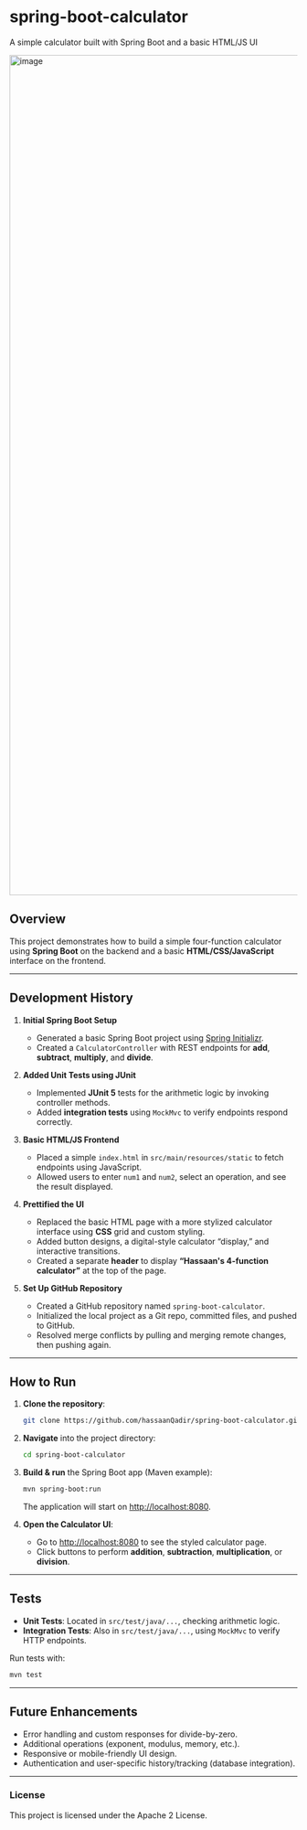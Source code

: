 # spring-boot-calculator

A simple calculator built with Spring Boot and a basic HTML/JS UI

<img width="1470" alt="image" src="https://github.com/user-attachments/assets/18d83f4b-4359-4f5e-82b8-b13fec85cc33" />


## Overview
This project demonstrates how to build a simple four-function calculator using **Spring Boot** on the backend and a basic **HTML/CSS/JavaScript** interface on the frontend.

---

## Development History

1. **Initial Spring Boot Setup**  
   - Generated a basic Spring Boot project using [Spring Initializr](https://start.spring.io/).  
   - Created a `CalculatorController` with REST endpoints for **add**, **subtract**, **multiply**, and **divide**.  

2. **Added Unit Tests using JUnit**  
   - Implemented **JUnit 5** tests for the arithmetic logic by invoking controller methods.  
   - Added **integration tests** using `MockMvc` to verify endpoints respond correctly.  

3. **Basic HTML/JS Frontend**  
   - Placed a simple `index.html` in `src/main/resources/static` to fetch endpoints using JavaScript.  
   - Allowed users to enter `num1` and `num2`, select an operation, and see the result displayed.  

4. **Prettified the UI**  
   - Replaced the basic HTML page with a more stylized calculator interface using **CSS** grid and custom styling.  
   - Added button designs, a digital-style calculator “display,” and interactive transitions.
   - Created a separate **header** to display **“Hassaan's 4-function calculator”** at the top of the page.
     
5. **Set Up GitHub Repository**  
   - Created a GitHub repository named `spring-boot-calculator`.  
   - Initialized the local project as a Git repo, committed files, and pushed to GitHub.  
   - Resolved merge conflicts by pulling and merging remote changes, then pushing again.  

---

## How to Run

1. **Clone the repository**:
   ```bash
   git clone https://github.com/hassaanQadir/spring-boot-calculator.git
   ```
2. **Navigate** into the project directory:
   ```bash
   cd spring-boot-calculator
   ```
3. **Build & run** the Spring Boot app (Maven example):
   ```bash
   mvn spring-boot:run
   ```
   The application will start on [http://localhost:8080](http://localhost:8080).

4. **Open the Calculator UI**:
   - Go to [http://localhost:8080](http://localhost:8080) to see the styled calculator page.
   - Click buttons to perform **addition**, **subtraction**, **multiplication**, or **division**.

---

## Tests

- **Unit Tests**: Located in `src/test/java/...`, checking arithmetic logic.  
- **Integration Tests**: Also in `src/test/java/...`, using `MockMvc` to verify HTTP endpoints.

Run tests with:
```bash
mvn test
```

---

## Future Enhancements

- Error handling and custom responses for divide-by-zero.  
- Additional operations (exponent, modulus, memory, etc.).  
- Responsive or mobile-friendly UI design.  
- Authentication and user-specific history/tracking (database integration).

---

### License

This project is licensed under the Apache 2 License.  
